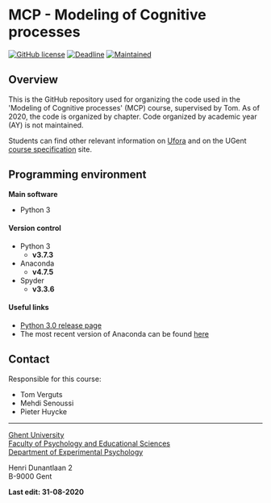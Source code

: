 
# MCP - Modeling of Cognitive processes

[![GitHub license](https://img.shields.io/apm/l/test.svg)](https://github.com/CogComNeuroSci/Pieter_H/blob/master/LICENSE)
[![Deadline](https://img.shields.io/badge/First%20MCP%20course-24%2F09%2F2019-red)](https://img.shields.io/badge/First%20MCP%20course-24%2F09%2F2019-red)
[![Maintained](https://img.shields.io/maintenance/yes/2019.svg)](https://img.shields.io/maintenance/yes/2019.svg)

## Overview

This is the GitHub repository used for organizing the code used in the 'Modeling of Cognitive processes' (MCP) course, supervised by Tom.
As of 2020, the code is organized by chapter. Code organized by academic year (AY) is not maintained.

Students can find other relevant information on [Ufora](ufora) and on the UGent [course specification](vakfiche) site.

[ufora]: ufora.ugent.be
[vakfiche]: https://studiegids.ugent.be/2020/EN/studiefiches/H002000.pdf



## Programming environment   

**Main software**

- Python 3
    
#### Version control

- Python 3
    - **v3.7.3**
- Anaconda
    - **v4.7.5**
- Spyder
    - **v3.3.6**

#### Useful links

- [Python 3.0 release page][py3]
- The most recent version of Anaconda can be found [here][anaconda]

[py3]: https://www.python.org/download/releases/3.0/
[anaconda]: https://www.anaconda.com/distribution/

## Contact

Responsible for this course:

- Tom Verguts
- Mehdi Senoussi
- Pieter Huycke  

[Labsite]: https://cogcomneurosci.com/

---

[Ghent University][UGent]   
[Faculty of Psychology and Educational Sciences][Faculty]  
[Department of Experimental Psychology][Department]  

[UGent]:      https://www.ugent.be/en
[Faculty]:    https://www.ugent.be/pp/en
[Department]: https://www.ugent.be/pp/experimentele-psychologie/en/research

Henri Dunantlaan 2  
B-9000 Gent

**Last edit: 31-08-2020**
